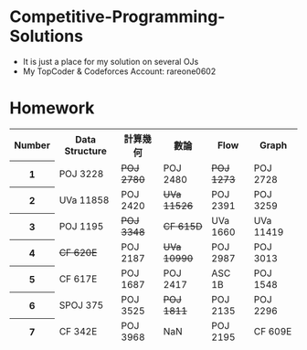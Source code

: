 
# Competitive-Programming-Solutions
- It is just a place for my solution on several OJs
- My TopCoder & Codeforces Account: rareone0602

# Homework
<table>
  <thead>
    <tr>
      <th>Number
      <th>Data Structure
      <th>計算幾何
      <th>數論
      <th>Flow
      <th>Graph
     </tr>
  </thead>
  <thead>
    <th>1
		<td>POJ 3228 
		<td><s>POJ 2780</s> 
		<td>POJ 2480 
		<td><s>POJ 1273</s> 
		<td>POJ 2728 
	<thead>
		<th>2 
		<td>UVa 11858 
		<td>POJ 2420 
		<td><s>UVa 11526</s> 
		<td>POJ 2391 
		<td>POJ 3259 
	<thead>
		<th>3 
		<td>POJ 1195 
		<td><s>POJ 3348</s> 
		<td><s>CF 615D</s>
		<td>UVa 1660 
		<td>UVa 11419 
	<thead>
		<th>4 
		<td><s>CF 620E</s>
		<td>POJ 2187 
		<td><s>UVa 10990</s> 
		<td>POJ 2987 
		<td>POJ 3013 
	<thead>
		<th>5 
		<td>CF 617E 
		<td>POJ 1687 
		<td>POJ 2417 
		<td>ASC 1B 
		<td>POJ 1548 
	<thead>
		<th>6 
		<td>SPOJ 375 
		<td>POJ 3525 
		<td><s>POJ 1811</s> 
		<td>POJ 2135 
		<td>POJ 2296 
	<thead>
		<th>7 
		<td>CF 342E 
		<td>POJ 3968 
		<td>NaN
		<td>POJ 2195 
		<td>CF 609E 

</table>
